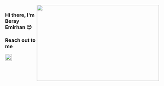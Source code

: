 <image src="https://media.giphy.com/media/F3BeiZNq6VbDwyxzxF/giphy.gif" aLign="right" width="400" height="250">


  ### Hi there, I'm Beray Emirhan 😊
  
  ### Reach out to me
  
  [<img width="22" src="https://unpkg.com/simple-icons@v6/icons/İnstagram.svg" aLign="Left" />][instagram]
  
  [instagram]:https://www.instagram.com/sensoyberayy/
  [twitter]:https://twitter.com/SensoyBerayy
  
  

